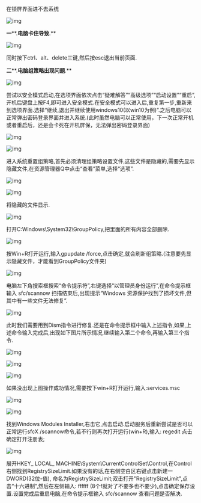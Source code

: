 在锁屏界面进不去系统

![img](./assets/clip_image002-1712303804129-1.gif)

**一****.****电脑卡住导致****.**

![img](./assets/clip_image004-1712303804129-2.jpg)

同时按下ctrl、alt、delete三键,然后按esc退出当前页面.

**二****.****电脑组策略出现问题****.**

![img](./assets/clip_image006-1712303804129-3.gif)

尝试以安全模式启动,在选项界面依次点击“疑难解答”“高级选项”“启动设置”“重启”,开机后键盘上按F4,即可进入安全模式.在安全模式可以进入后,重复第一步,重新来到选项界面.选择“继续,退出并继续使用windows10(以win10为例)”.之后电脑可以正常弹出密码登录界面并进入系统.(此时虽然电脑可以正常使用，下一次正常开机或者重启后，还是会卡死在开机屏保，无法弹出密码登录界面)

![img](./assets/clip_image008-1712303804129-5.gif)

![img](./assets/clip_image010-1712303804129-4.gif)

进入系统重置组策略,首先必须清理组策略设置文件,这些文件是隐藏的,需要先显示隐藏文件,在资源管理器Q中点击“查看”菜单,选择“选项”.

![img](./assets/clip_image012-1712303804129-6.gif)

![img](./assets/clip_image014-1712303804129-7.gif)

将隐藏的文件显示.

![img](./assets/clip_image016-1712303804130-8.gif)

打开C:Windows\System32\GroupPolicy,把里面的所有内容全部删除.

![img](./assets/clip_image018-1712303804130-9.gif)

按Win+R打开运行,输入gpupdate /force,点击确定,就会刷新组策略.(注意要先显示隐藏文件，才能看到GroupPolicy文件夹)

![img](./assets/clip_image020-1712303804130-10.gif)

电脑左下角搜索框搜索“命令提示符”,右键选择“以管理员身份运行”,在命令提示框输入 sfc/scannow 扫描结束后,出现提示“Windows 资源保护找到了损坏文件,但其中有一些文件无法修复”.

![img](./assets/clip_image022.jpg)

此时我们需要用到Dism指令进行修复.还是在命令提示框中输入上述指令,如果,上述命令输入完成后,出现如下图片所示情况,继续输入第二个命令,再输入第三个指令.

![img](./assets/clip_image024.jpg)

![img](./assets/clip_image026.gif)

![img](./assets/clip_image028.gif)

如果没出现上图操作成功情况,需要按下win+R打开运行,输入:services.msc

![img](./assets/clip_image030.gif)

![img](./assets/clip_image032.gif)

找到Windows Modules Installer,右击它,点击启动.启动服务后重新尝试是否可以正常运行sfcX /scannow命令,若不行则再次打开运行(win+R),输入: regedit 点击确定打开注册表;

![img](./assets/clip_image034.jpg)

展开HKEY_ LOCAL_ MACHINE\System\CurrentControlSet\Control,在Control右侧找到RegistrySizeLimit.如果没有的话,在右侧空白区右键点击新建一DWORD(32位-值), 命名为RegistrySizeLimit;双击打开"RegistrySizeLimit",点击“十六进制”,然后在左侧输入: ffffff (8个f就对了不要多也不要少),点击确定保存设置.设置完成后重启电脑,在命令提示框输入 sfc/scannow 查看问题是否解决.